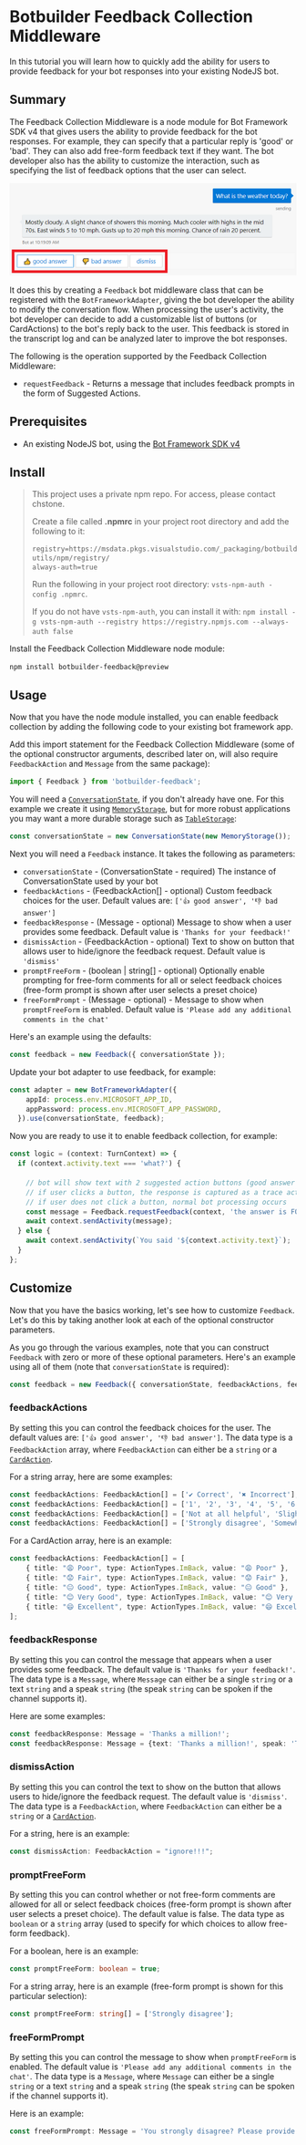 # Botbuilder Feedback Collection Middleware

In this tutorial you will learn how to quickly add the ability for users to provide feedback for your bot responses into your existing NodeJS bot.

## Summary

The Feedback Collection Middleware is a node module for Bot Framework SDK v4 that gives users the ability to provide feedback for the bot responses. For example, they can specify that a particular reply is 'good' or 'bad'. They can also add free-form feedback text if they want. The bot developer also has the ability to customize the interaction, such as specifying the list of feedback options that the user can select.

![running](images/default-feedback-annotated-resized-66.png)

It does this by creating a `Feedback` bot middleware class that can be registered with the `BotFrameworkAdapter`, giving the bot developer the ability to modify the conversation flow. When processing the user's activity, the bot developer can decide to add a customizable list of buttons (or CardActions) to the bot's reply back to the user. This feedback is stored in the transcript log and can be analyzed later to improve the bot responses.

The following is the operation supported by the Feedback Collection Middleware:
- `requestFeedback` - Returns a message that includes feedback prompts in the form of Suggested Actions.

## Prerequisites

- An existing NodeJS bot, using the [Bot Framework SDK v4](https://dev.botframework.com/)

## Install

> This project uses a private npm repo. For access, please contact chstone.
>
> Create a file called **.npmrc** in your project root directory and add the following to it:
>
> ```
> registry=https://msdata.pkgs.visualstudio.com/_packaging/botbuilder-utils/npm/registry/
> always-auth=true
> ```
>
> Run the following in your project root directory: `vsts-npm-auth -config .npmrc`.
>
> If you do not have `vsts-npm-auth`, you can install it with: `npm install -g vsts-npm-auth --registry https://registry.npmjs.com --always-auth false`

Install the Feedback Collection Middleware node module:

`npm install botbuilder-feedback@preview`

## Usage

Now that you have the node module installed, you can enable feedback collection by adding the following code to your existing bot framework app.

Add this import statement for the Feedback Collection Middleware (some of the optional constructor arguments, described later on, will also require `FeedbackAction` and `Message` from the same package):

```TypeScript
import { Feedback } from 'botbuilder-feedback';
```

You will need a [`ConversationState`](https://docs.microsoft.com/en-us/javascript/api/botbuilder-core-extensions/conversationstate), if you don't already have one. For this example we create it using [`MemoryStorage`](https://docs.microsoft.com/en-us/javascript/api/botbuilder-core-extensions/memorystorage), but for more robust applications you may want a more durable storage such as [`TableStorage`](https://docs.microsoft.com/en-us/javascript/api/botbuilder-azure/tablestorage):

```TypeScript
const conversationState = new ConversationState(new MemoryStorage());
```

Next you will need a `Feedback` instance. It takes the following as parameters:

- `conversationState` - (ConversationState - required) The instance of ConversationState used by your bot
- `feedbackActions` - (FeedbackAction[] - optional) Custom feedback choices for the user. Default values are: `['👍 good answer', '👎 bad answer']`
- `feedbackResponse` - (Message - optional) Message to show when a user provides some feedback. Default value is `'Thanks for your feedback!'`
- `dismissAction` - (FeedbackAction - optional) Text to show on button that allows user to hide/ignore the feedback request. Default value is `'dismiss'`
- `promptFreeForm` - (boolean | string[] - optional) Optionally enable prompting for free-form comments for all or select feedback choices (free-form prompt is shown after user selects a preset choice)
- `freeFormPrompt` - (Message - optional) - Message to show when `promptFreeForm` is enabled. Default value is `'Please add any additional comments in the chat'`

Here's an example using the defaults:

```TypeScript
const feedback = new Feedback({ conversationState });
```

Update your bot adapter to use feedback, for example:

```TypeScript
const adapter = new BotFrameworkAdapter({
    appId: process.env.MICROSOFT_APP_ID,
    appPassword: process.env.MICROSOFT_APP_PASSWORD,
  }).use(conversationState, feedback);
```

Now you are ready to use it to enable feedback collection, for example:

```TypeScript
const logic = (context: TurnContext) => {
  if (context.activity.text === 'what?') {

    // bot will show text with 2 suggested action buttons (good answer / bad answer)
    // if user clicks a button, the response is captured as a trace activity, along with original question and original bot response.
    // if user does not click a button, normal bot processing occurs
    const message = Feedback.requestFeedback(context, 'the answer is FOO');
    await context.sendActivity(message);
  } else {
    await context.sendActivity(`You said '${context.activity.text}`);
  }
};
```

## Customize

Now that you have the basics working, let's see how to customize `Feedback`. Let's do this by taking another look at each of the optional constructor parameters.

As you go through the various examples, note that you can construct `Feedback` with zero or more of these optional parameters. Here's an example using all of them (note that `conversationState` is required):

```TypeScript
const feedback = new Feedback({ conversationState, feedbackActions, feedbackResponse, dismissAction, promptFreeForm, freeFormPrompt });
```

### feedbackActions

By setting this you can control the feedback choices for the user. The default values are: `['👍 good answer', '👎 bad answer']`. The data type is a `FeedbackAction` array, where `FeedbackAction` can either be a `string` or a [`CardAction`](https://docs.microsoft.com/en-us/javascript/api/botframework-schema/cardaction).

For a string array, here are some examples:

```TypeScript
const feedbackActions: FeedbackAction[] = ['✔ Correct', '✖ Incorrect'];
const feedbackActions: FeedbackAction[] = ['1', '2', '3', '4', '5', '6', '7', '8', '9', '10'];
const feedbackActions: FeedbackAction[] = ['Not at all helpful', 'Slightly helpful', 'Somewhat helpful', 'Very helpful', 'Extremely helpful'];
const feedbackActions: FeedbackAction[] = ['Strongly disagree', 'Somewhat disagree', 'Somewhat agree', 'Strongly agree'];
```

For a CardAction array, here is an example:

```TypeScript
const feedbackActions: FeedbackAction[] = [
    { title: "😩 Poor", type: ActionTypes.ImBack, value: "😩 Poor" },
    { title: "😟 Fair", type: ActionTypes.ImBack, value: "😟 Fair" },
    { title: "😐 Good", type: ActionTypes.ImBack, value: "😐 Good" },
    { title: "😊 Very Good", type: ActionTypes.ImBack, value: "😊 Very Good" },
    { title: "😄 Excellent", type: ActionTypes.ImBack, value: "😄 Excellent" },
];
```

### feedbackResponse

By setting this you can control the message that appears when a user provides some feedback. The default value is `'Thanks for your feedback!'`. The data type is a `Message`, where `Message` can either be a single `string` or a text `string` and a speak `string` (the speak `string` can be spoken if the channel supports it).

Here are some examples:

```TypeScript
const feedbackResponse: Message = 'Thanks a million!';
const feedbackResponse: Message = {text: 'Thanks a million!', speak: 'Thanks a <emphasis level=\"moderate\">million</emphasis>!' };
```

### dismissAction

By setting this you can control the text to show on the button that allows users to hide/ignore the feedback request. The default value is `'dismiss'`. The data type is a `FeedbackAction`, where `FeedbackAction` can either be a `string` or a [`CardAction`](https://docs.microsoft.com/en-us/javascript/api/botframework-schema/cardaction).

For a string, here is an example:

```TypeScript
const dismissAction: FeedbackAction = "ignore!!!";
```

### promptFreeForm

By setting this you can control whether or not free-form comments are allowed for all or select feedback choices (free-form prompt is shown after user selects a preset choice). The default value is false. The data type as `boolean` or a `string` array (used to specify for which choices to allow free-form feedback).

For a boolean, here is an example:

```TypeScript
const promptFreeForm: boolean = true;
```

For a string array, here is an example (free-form prompt is shown for this particular selection):

```TypeScript
const promptFreeForm: string[] = ['Strongly disagree'];
```

### freeFormPrompt

By setting this you can control the message to show when `promptFreeForm` is enabled. The default value is `'Please add any additional comments in the chat'`.  The data type is a `Message`, where `Message` can either be a single `string` or a text `string` and a speak `string` (the speak `string` can be spoken if the channel supports it).

Here is an example:

```TypeScript
const freeFormPrompt: Message = 'You strongly disagree? Please provide additional feedback';
```
